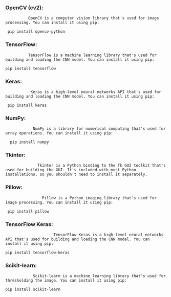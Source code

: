 

### OpenCV (cv2):
              OpenCV is a computer vision library that's used for image processing. You can install it using pip:
              
` pip install opencv-python`

###  TensorFlow: 
              TensorFlow is a machine learning library that's used for building and loading the CNN model. You can install it using pip:


  `pip install tensorflow`

### Keras: 
               Keras is a high-level neural networks API that's used for building and loading the CNN model. You can install it using pip: 
               
 ` pip install keras`

### NumPy: 
                NumPy is a library for numerical computing that's used for array operations. You can install it using pip: 
                          
`  pip install numpy`

### Tkinter:
                  Tkinter is a Python binding to the Tk GUI toolkit that's used for building the GUI. It's included with most Python installations, so you shouldn't need to install it separately.

### Pillow: 

                    Pillow is a Python imaging library that's used for image processing. You can install it using pip: 
                    
 ` pip install pillow`

### TensorFlow Keras: 

                         TensorFlow Keras is a high-level neural networks API that's used for building and loading the CNN model. You can install it using pip: 
                           
   `pip install tensorflow-keras`

### Scikit-learn: 

                Scikit-learn is a machine learning library that's used for thresholding the image. You can install it using pip: 
                
`pip install scikit-learn`




